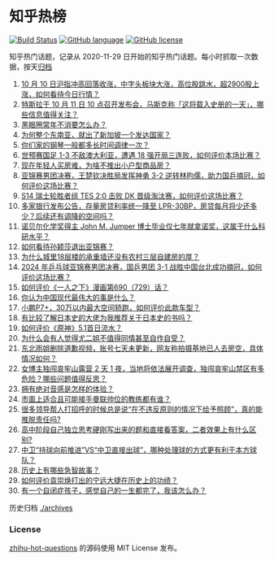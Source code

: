 # 知乎热榜
[![Build Status](https://github.com/ToWeLong/zhihu-hot-questions/workflows/CI/badge.svg)](https://github.com/ToWeLong/zhihu-hot-questions/actions)
[![GitHub language](https://img.shields.io/badge/language-golang-orange.svg)](https://golang.org/)
[![GitHub license](https://img.shields.io/github/license/ToWeLong/zhihu-hot-questions)](https://github.com/ToWeLong/zhihu-hot-questions/blob/main/LICENSE)

知乎热门话题，记录从 2020-11-29 日开始的知乎热门话题。每小时抓取一次数据，按天[归档](./archives)

<!-- BEGIN -->

1. [10 月 10 日沪指冲高回落收涨，中字头板块大涨，高位股跳水，超2900股上涨，如何看待今日行情？](https://www.zhihu.com/question/800701619)
1. [特斯拉于 10 月 11 日 10 点召开发布会，马斯克称「这将载入史册的一天」，哪些信息值得关注？](https://www.zhihu.com/question/792928563)
1. [黑眼圈常年不消要怎么办？](https://www.zhihu.com/question/22031897)
1. [为何整个东南亚，就出了新加坡一个发达国家？](https://www.zhihu.com/question/769557018)
1. [你们家的钢琴一般都多长时间调律一次？](https://www.zhihu.com/question/316141049)
1. [世预赛国足 1-3 不敌澳大利亚，遭遇 18 强开局三连败，如何评价本场比赛？](https://www.zhihu.com/question/802413950)
1. [现在年轻人买房难，为啥不推出小户型商品房？](https://www.zhihu.com/question/667271175)
1. [亚锦赛男团决赛，王楚钦决胜局发挥神勇 3-2 逆转林昀儒，助力国乒摘冠，如何评价这场比赛？](https://www.zhihu.com/question/809457815)
1. [S14 瑞士轮胜者组 TES 2:0 击败 DK 晋级淘汰赛，如何评价这场比赛？](https://www.zhihu.com/question/807047838)
1. [多家银行发布公告，存量房贷利率统一降至 LPR-30BP，房贷每月将少还多少？后续还有调降的空间吗？](https://www.zhihu.com/question/805251158)
1. [诺贝尔化学奖得主 John M. Jumper 博士毕业仅七年就拿诺奖，这属于什么科研水平？](https://www.zhihu.com/question/795074873)
1. [如何看待孙颖莎退出亚锦赛？](https://www.zhihu.com/question/807181855)
1. [为什么城里18层楼的承重墙还没有农村三层自建房的厚？](https://www.zhihu.com/question/636617732)
1. [2024 年乒乓球亚锦赛男团决赛，国乒男团 3-1 战胜中国台北成功摘冠，如何评价这场比赛？](https://www.zhihu.com/question/788820083)
1. [如何评价《一人之下》漫画第690（729）话？](https://www.zhihu.com/question/809343336)
1. [你认为中国现代最伟大的事是什么？](https://www.zhihu.com/question/796249969)
1. [小鹏P7+，30万以内最大空间轿跑，如何评价此款车型？](https://www.zhihu.com/question/789721287)
1. [有比较了解日本史的大佬为我推荐关于日本史的书吗？](https://www.zhihu.com/question/646904659)
1. [如何评价《原神》5.1首日流水？](https://www.zhihu.com/question/790779652)
1. [为什么会有人觉得尤二姐不值得同情甚至自作自受？](https://www.zhihu.com/question/335353248)
1. [东北雨姐删除道歉视频，账号七天未更新，网友称拍摄基地已人去房空，具体情况如何？](https://www.zhihu.com/question/772172405)
1. [女博主独闯哀牢山露营 2 天 1 夜，当地将依法展开调查，独闯哀牢山禁区有多危险？哪些问题值得反思？](https://www.zhihu.com/question/789426597)
1. [拥有绝对音感是怎样的体验？](https://www.zhihu.com/question/26845652)
1. [市面上适合且可能接手曼联帅位的教练都有谁？](https://www.zhihu.com/question/695030842)
1. [很多领导帮人打招呼的时候总是说“在不违反原则的情况下给予照顾”，真的能推脱责任吗?](https://www.zhihu.com/question/788418662)
1. [高中阶段自己独立思考硬刚写出来的题和直接看答案，二者效果上有什么区别?](https://www.zhihu.com/question/665988378)
1. [中卫“持球向前推进”VS“中卫直接出球”，哪种处理球的方式更有利于本方球队？](https://www.zhihu.com/question/672518623)
1. [历史上有哪些急智故事？](https://www.zhihu.com/question/558869376)
1. [如何评价袁崇焕打出的宁远大捷在历史上的功绩？](https://www.zhihu.com/question/544383325)
1. [有一个自闭症孩子，感觉自己的一生都完了，我该怎么办？](https://www.zhihu.com/question/381686571)

<!-- END -->

历史归档 [./archives](./archives)


### License
[zhihu-hot-questions](https://github.com/towelong/zhihu-hot-questions) 的源码使用 MIT License 发布。